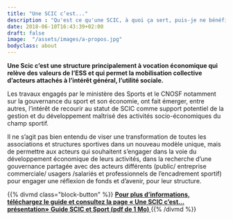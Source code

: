 ```yaml
---
title: "Une SCIC c’est..."
description : "Qu'est ce qu'une SCIC, à quoi ça sert, puis-je ne bénéficier ?"
date: 2018-06-10T16:43:39+02:00
draft: false
image:  "/assets/images/a-propos.jpg"
bodyclass: about
---
```

**Une Scic c’est une structure principalement à vocation économique qui relève des valeurs de l’ESS et qui permet la mobilisation collective d’acteurs attachés à l’intérêt général, l’utilité sociale.**

Les travaux engagés par le ministère des Sports et le CNOSF notamment sur la gouvernance du sport et son économie, ont fait émerger, entre autres, l’intérêt de recourir au statut de SCIC comme support potentiel de la gestion et du développement maîtrisé des activités socio-économiques du champ sportif.

Il ne s’agit pas bien entendu de viser une transformation de toutes les associations et structures sportives dans un nouveau modèle unique, mais de permettre aux acteurs qui souhaitent s’engager dans la voie du développement économique de leurs activités, dans la recherche d’une gouvernance partagée avec des acteurs différents (public/ entreprise commerciale/ usagers /salariés et professionnels de l’encadrement sportif) pour engager une réflexion de fonds et d’avenir, pour leur structure.

{{% divmd class="block-button" %}}
[**Pour plus d’informations, téléchargez le guide et consultez la page « Une SCIC c’est… présentation»** **Guide SCIC et Sport (pdf de 1 Mo)** ](/assets/pdf/guide-scic.pdf)
{{% /divmd %}}
